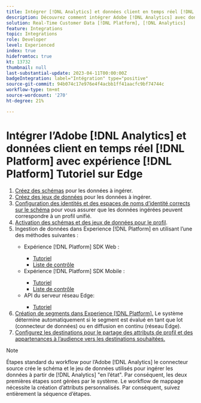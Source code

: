 ```yaml
---
title: Intégrer [!DNL Analytics] et données client en temps réel [!DNL Platform] avec l’expérience [!DNL Platform] Tutoriel sur Edge
description: Découvrez comment intégrer Adobe [!DNL Analytics] avec données client en temps réel [!DNL Platform] à l’aide du SDK Web AEP, du SDK mobile AEP ou de l’API Edge Network Server.
solution: Real-Time Customer Data [!DNL Platform], [!DNL Analytics]
feature: Integrations
topic: Integrations
role: Developer
level: Experienced
index: true
hidefromtoc: true
kt: 13732
thumbnail: null
last-substantial-update: 2023-04-11T00:00:00Z
badgeIntegration: label="Intégration" type="positive"
source-git-commit: 94b074c17e976e4f4acbb1ff41aacfc9bf74744c
workflow-type: tm+mt
source-wordcount: '270'
ht-degree: 21%

---
```



# Intégrer l’Adobe [!DNL Analytics] et données client en temps réel [!DNL Platform] avec expérience [!DNL Platform] Tutoriel sur Edge

<ol>
    <li><a href="https://experienceleague.adobe.com/?lang=fr#dashboard/learning" _target="_blank" rel="noopener noreferrer">Créez des schémas</a> pour les données à ingérer.</li>
    <li><a href="https://experienceleague.adobe.com/docs/platform-learn/tutorials/data-ingestion/create-datasets-and-ingest-data.html?lang=fr" _target="_blank" rel="noopener noreferrer">Créez des jeux de données</a> pour les données à ingérer.</a></li>
    <li><a href="https://experienceleague.adobe.com/docs/platform-learn/tutorials/identities/label-ingest-and-verify-identity-data.html?lang=en" _target="_blank" rel="noopener noreferrer">Configuration des identités et des espaces de noms d’identité corrects sur le schéma</a> pour vous assurer que les données ingérées peuvent correspondre à un profil unifié.</li>
    <li><a href="https://experienceleague.adobe.com/docs/platform-learn/tutorials/profiles/bring-data-into-the-real-time-customer-profile.html?lang=fr" _target="_blank" rel="noopener noreferrer">Activation des schémas et des jeux de données pour le profil</a>.</li>
    <li>Ingestion de données dans Experience [!DNL Platform] en utilisant l’une des méthodes suivantes :</li>
        <ul>
           <li>Expérience [!DNL Platform] SDK Web :</li>
                <ul>
                    <li><a href="https://experienceleague.adobe.com/docs/platform-learn/implement-web-sdk/overview.html?lang=fr" _target="_blank" rel="noopener noreferrer">Tutoriel</a></li>
                    <li><a href="https://experienceleague.adobe.com/docs/analytics/implementation/aep-edge/web-sdk/overview.html" _target="_blank" rel="noopener noreferrer">Liste de contrôle</a></li>
                </ul>
            <li>Expérience [!DNL Platform] SDK Mobile :</li>
                <ul>
                    <li><a href="https://experienceleague.adobe.com/docs/platform-learn/data-collection/mobile-sdk/create-mobile-properties.html" _target="_blank" rel="noopener noreferrer">Tutoriel</a></li>
                    <li><a href="https://experienceleague.adobe.com/docs/analytics/implementation/aep-edge/mobile-sdk/overview.html" _target="_blank" rel="noopener noreferrer">Liste de contrôle</a></li>
                </ul></li>
            <li>API du serveur réseau Edge:</li>
                <ul>
                    <li><a href="https://experienceleague.adobe.com/docs/experience-platform/edge-network-server-api/interacting-other-adobe-solutions/interacting-adobe-analytics.html?lang=fr" _target="_blank" rel="noopener noreferrer">Tutoriel</a></li>
                </ul>
       </ul>
    <li><a href="https://experienceleague.adobe.com/docs/platform-learn/tutorials/segments/create-segments.html" _target="_blank" rel="noopener noreferrer">Création de segments dans Experience [!DNL Platform].</a> Le système détermine automatiquement si le segment est évalué en tant que lot (connecteur de données) ou en diffusion en continu (réseau Edge).</li>
    <li><a href="https://experienceleague.adobe.com/docs/platform-learn/tutorials/destinations/create-destinations-and-activate-data.html" _target="_blank" rel="noopener noreferrer">Configurez les destinations pour le partage des attributs de profil et des appartenances à l’audience vers les destinations souhaitées.</a></li>
</ol>

>[!NOTE]
>
>Étapes standard du workflow pour l’Adobe [!DNL Analytics] le connecteur source crée le schéma et le jeu de données utilisés pour ingérer les données à partir de [!DNL Analytics] &quot;en l’état&quot;. Par conséquent, les deux premières étapes sont gérées par le système. Le workflow de mappage nécessite la création d’attributs personnalisés. Par conséquent, suivez entièrement la séquence d’étapes.
